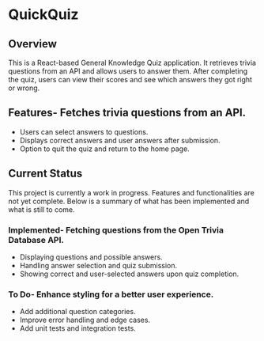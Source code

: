 # QuickQuiz

## Overview

This is a React-based General Knowledge Quiz application. It retrieves trivia questions from an API and allows users to answer them. After completing the quiz, users can view their scores and see which answers they got right or wrong.

## Features- Fetches trivia questions from an API.

- Users can select answers to questions.
- Displays correct answers and user answers after submission.
- Option to quit the quiz and return to the home page.

## Current Status

This project is currently a work in progress. Features and functionalities are not yet complete. Below is a summary of what has been implemented and what is still to come.

### Implemented- Fetching questions from the Open Trivia Database API.

- Displaying questions and possible answers.
- Handling answer selection and quiz submission.
- Showing correct and user-selected answers upon quiz completion.

### To Do- Enhance styling for a better user experience.

- Add additional question categories.
- Improve error handling and edge cases.
- Add unit tests and integration tests.
